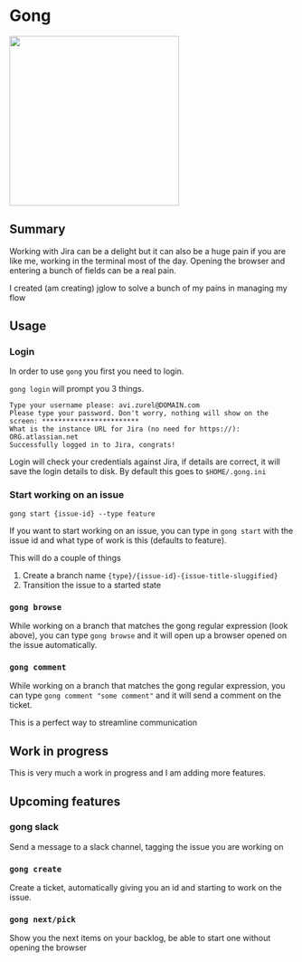 # Gong

<img src="http://assets.avi.io/logo.svg" width="300" />

## Summary

Working with Jira can be a delight but it can also be a huge pain if you are
like me, working in the terminal most of the day. Opening the browser and
entering a bunch of fields can be a real pain.

I created (am creating) jglow to solve a bunch of my pains in managing my flow

## Usage

### Login

In order to use `gong` you first you need to login.

`gong login` will prompt you 3 things.

```
Type your username please: avi.zurel@DOMAIN.com
Please type your password. Don't worry, nothing will show on the screen: ************************
What is the instance URL for Jira (no need for https://): ORG.atlassian.net
Successfully logged in to Jira, congrats!
```

Login will check your credentials against Jira, if details are correct, it will
save the login details to disk. By default this goes to `$HOME/.gong.ini`

### Start working on an issue

`gong start {issue-id} --type feature`

If you want to start working on an issue, you can type in `gong start` with the
issue id and what type of work is this (defaults to feature).

This will do a couple of things

1. Create a branch name `{type}/{issue-id}-{issue-title-sluggified}`
2. Transition the issue to a started state

### `gong browse`

While working on a branch that matches the gong regular expression (look
above), you can type `gong browse` and it will open up a browser opened on the
issue automatically.

### `gong comment`

While working on a branch that matches the gong regular expression, you can
type `gong comment "some comment"` and it will send a comment on the ticket. 

This is a perfect way to streamline communication

## Work in progress

This is very much a work in progress and I am adding more features.

## Upcoming features

### gong slack

Send a message to a slack channel, tagging the issue you are working on

### `gong create`

Create a ticket, automatically giving you an id and starting to work on the
issue.

### `gong next/pick`

Show you the next items on your backlog, be able to start one without opening the browser
